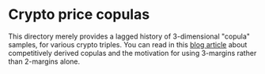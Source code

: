 # Crypto price copulas

This directory merely provides a lagged history of 3-dimensional "copula" samples, for various crypto triples. You can read in this
[blog article](https://www.microprediction.com/blog/copula) about competitively derived copulas and the motivation for using 3-margins rather than 2-margins alone. 


